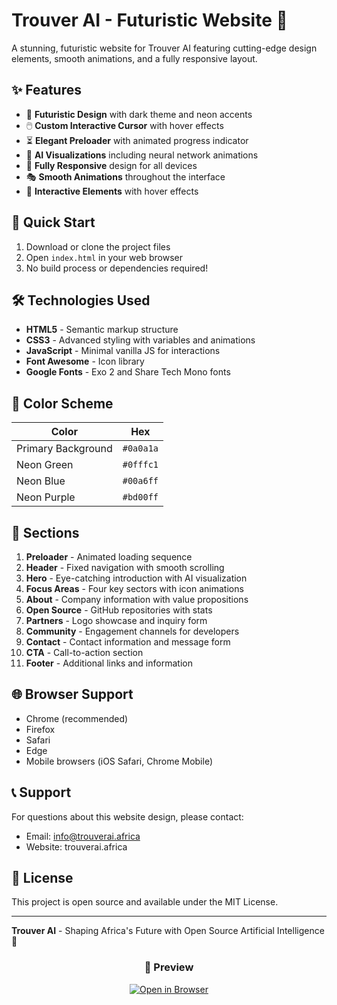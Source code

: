 # Trouver AI - Futuristic Website 🌟



A stunning, futuristic website for Trouver AI featuring cutting-edge design elements, smooth animations, and a fully responsive layout.

## ✨ Features

- 🎨 **Futuristic Design** with dark theme and neon accents
- 🖱️ **Custom Interactive Cursor** with hover effects
- ⏳ **Elegant Preloader** with animated progress indicator
- 🧠 **AI Visualizations** including neural network animations
- 📱 **Fully Responsive** design for all devices
- 🎭 **Smooth Animations** throughout the interface
- 🎯 **Interactive Elements** with hover effects

## 🚀 Quick Start

1. Download or clone the project files
2. Open `index.html` in your web browser
3. No build process or dependencies required!

## 🛠️ Technologies Used

- **HTML5** - Semantic markup structure
- **CSS3** - Advanced styling with variables and animations
- **JavaScript** - Minimal vanilla JS for interactions
- **Font Awesome** - Icon library
- **Google Fonts** - Exo 2 and Share Tech Mono fonts

## 🎨 Color Scheme

| Color | Hex |
|-------|-----|
| Primary Background | `#0a0a1a` |
| Neon Green | `#0fffc1` |
| Neon Blue | `#00a6ff` |
| Neon Purple | `#bd00ff` |

## 📱 Sections

1. **Preloader** - Animated loading sequence
2. **Header** - Fixed navigation with smooth scrolling
3. **Hero** - Eye-catching introduction with AI visualization
4. **Focus Areas** - Four key sectors with icon animations
5. **About** - Company information with value propositions
6. **Open Source** - GitHub repositories with stats
7. **Partners** - Logo showcase and inquiry form
8. **Community** - Engagement channels for developers
9. **Contact** - Contact information and message form
10. **CTA** - Call-to-action section
11. **Footer** - Additional links and information

## 🌐 Browser Support

- Chrome (recommended)
- Firefox
- Safari
- Edge
- Mobile browsers (iOS Safari, Chrome Mobile)

## 📞 Support

For questions about this website design, please contact:
- Email: info@trouverai.africa
- Website: trouverai.africa

## 📄 License

This project is open source and available under the MIT License.

---

**Trouver AI** - Shaping Africa's Future with Open Source Artificial Intelligence 🤖

<div align="center">
  
### 🔮 Preview



[![Open in Browser](https://img.shields.io/badge/Open-Live%20Demo-blue?style=for-the-badge)](https://trouverai.vercel.app/)

</div>
